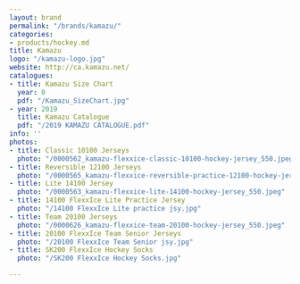 ```yaml
---
layout: brand
permalink: "/brands/kamazu/"
categories:
- products/hockey.md
title: Kamazu
logo: "/kamazu-logo.jpg"
website: http://ca.kamazu.net/
catalogues:
- title: Kamazu Size Chart
  year: 0
  pdf: "/Kamazu_SizeChart.jpg"
- year: 2019
  title: Kamazu Catalogue
  pdf: "/2019 KAMAZU CATALOGUE.pdf"
info: ''
photos:
- title: Classic 10100 Jerseys
  photo: "/0000562_kamazu-flexxice-classic-10100-hockey-jersey_550.jpeg"
- title: Reversible 12100 Jerseys
  photo: "/0000565_kamazu-flexxice-reversible-practice-12100-hockey-jersey_550.jpeg"
- title: Lite 14100 Jersey
  photo: "/0000563_kamazu-flexxice-lite-14100-hockey-jersey_550.jpeg"
- title: 14100 FlexxIce Lite Practice Jersey
  photo: "/14100 FlexxIce Lite practice jsy.jpg"
- title: Team 20100 Jerseys
  photo: "/0000626_kamazu-flexxice-team-20100-hockey-jersey_550.jpeg"
- title: 20100 FlexxIce Team Senior Jerseys
  photo: "/20100 FlexxIce Team Senior jsy.jpg"
- title: SK200 FlexxIce Hockey Socks
  photo: "/SK200 FlexxIce Hockey Socks.jpg"

---
```

